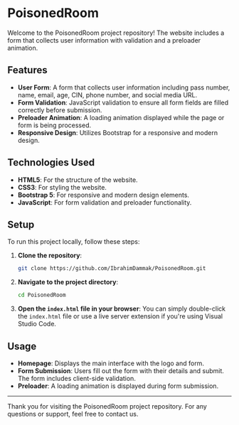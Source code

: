 # PoisonedRoom

Welcome to the PoisonedRoom project repository! The website includes a form that collects user information with validation and a preloader animation.


## Features

- **User Form**: A form that collects user information including pass number, name, email, age, CIN, phone number, and social media URL.
- **Form Validation**: JavaScript validation to ensure all form fields are filled correctly before submission.
- **Preloader Animation**: A loading animation displayed while the page or form is being processed.
- **Responsive Design**: Utilizes Bootstrap for a responsive and modern design.

## Technologies Used

- **HTML5**: For the structure of the website.
- **CSS3**: For styling the website.
- **Bootstrap 5**: For responsive and modern design elements.
- **JavaScript**: For form validation and preloader functionality.

## Setup

To run this project locally, follow these steps:

1. **Clone the repository**:
    ```bash
    git clone https://github.com/IbrahimDammak/PoisonedRoom.git
    ```
2. **Navigate to the project directory**:
    ```bash
    cd PoisonedRoom
    ```
3. **Open the `index.html` file in your browser**:
    You can simply double-click the `index.html` file or use a live server extension if you're using Visual Studio Code.

## Usage

- **Homepage**: Displays the main interface with the logo and form.
- **Form Submission**: Users fill out the form with their details and submit. The form includes client-side validation.
- **Preloader**: A loading animation is displayed during form submission.

---

Thank you for visiting the PoisonedRoom project repository. For any questions or support, feel free to contact us.
